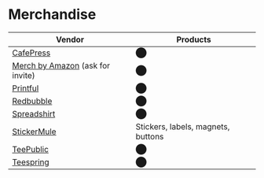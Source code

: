 # Merchandise

| Vendor | Products |
| ------ | -------- |
| [CafePress](http://www.cafepress.com/) | ⬤ |
| [Merch by Amazon](https://merch.amazon.com/landing) (ask for invite) | ⬤ |
| [Printful](https://merch.amazon.com/landing) | ⬤ |
| [Redbubble](https://www.redbubble.com/) | ⬤ |
| [Spreadshirt](https://www.spreadshirt.com/) | ⬤ |
| [StickerMule](https://www.stickermule.com/) | Stickers, labels, magnets, buttons |
| [TeePublic](https://www.teepublic.com/) | ⬤ |
| [Teespring](https://teespring.com/) | ⬤ |
